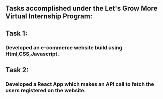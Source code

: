 ## Tasks accomplished under the Let's Grow More Virtual Internship Program:
## Task 1:
### Developed an e-commerce website build using Html,CSS,Javascript.

## Task 2:
### Developed a React App which makes an API call to fetch the users registered on the website.
